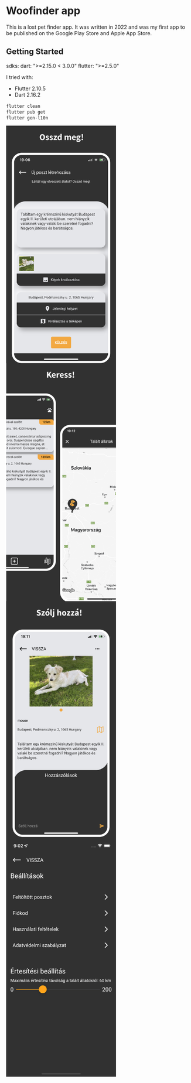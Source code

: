 # Woofinder app

This is a lost pet finder app. 
It was written in 2022 and was my first app to be published on the Google Play Store and Apple App Store.

## Getting Started
sdks:
  dart: ">=2.15.0 < 3.0.0"
  flutter: ">=2.5.0"

I tried with:
- Flutter 2.10.5
- Dart 2.16.2

```
flutter clean
flutter pub get
flutter gen-l10n
```

<div style="display: flex; flex-wrap: wrap;">
  <img src="docs/kep1.png" alt="Kép leírása" style="width: 300px; height: auto;">
  <img src="docs/kep2.png" alt="Kép leírása" style="width: 300px; height: auto;">
  <img src="docs/kep3.png" alt="Kép leírása" style="width: 300px; height: auto;">
  <img src="docs/kep4.png" alt="Kép leírása" style="width: 300px; height: auto;">
</div>
